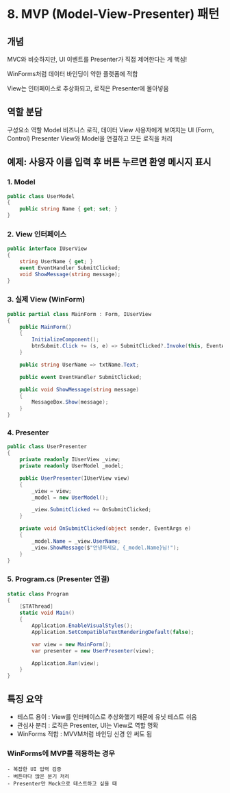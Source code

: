 ﻿# 8. MVP (Model-View-Presenter) 패턴
## 개념
MVC와 비슷하지만, UI 이벤트를 Presenter가 직접 제어한다는 게 핵심!

WinForms처럼 데이터 바인딩이 약한 플랫폼에 적합

View는 인터페이스로 추상화되고, 로직은 Presenter에 몰아넣음

## 역할 분담
구성요소	역할
Model	비즈니스 로직, 데이터
View	사용자에게 보여지는 UI (Form, Control)
Presenter	View와 Model을 연결하고 모든 로직을 처리

## 예제: 사용자 이름 입력 후 버튼 누르면 환영 메시지 표시
### 1. Model
```cs
public class UserModel
{
    public string Name { get; set; }
}
```
### 2. View 인터페이스
```cs
public interface IUserView
{
    string UserName { get; }
    event EventHandler SubmitClicked;
    void ShowMessage(string message);
}
```
### 3. 실제 View (WinForm)
```cs
public partial class MainForm : Form, IUserView
{
    public MainForm()
    {
        InitializeComponent();
        btnSubmit.Click += (s, e) => SubmitClicked?.Invoke(this, EventArgs.Empty);
    }

    public string UserName => txtName.Text;

    public event EventHandler SubmitClicked;

    public void ShowMessage(string message)
    {
        MessageBox.Show(message);
    }
}
```
### 4. Presenter
```cs
public class UserPresenter
{
    private readonly IUserView _view;
    private readonly UserModel _model;

    public UserPresenter(IUserView view)
    {
        _view = view;
        _model = new UserModel();

        _view.SubmitClicked += OnSubmitClicked;
    }

    private void OnSubmitClicked(object sender, EventArgs e)
    {
        _model.Name = _view.UserName;
        _view.ShowMessage($"안녕하세요, {_model.Name}님!");
    }
}
```
### 5. Program.cs (Presenter 연결)
```cs
static class Program
{
    [STAThread]
    static void Main()
    {
        Application.EnableVisualStyles();
        Application.SetCompatibleTextRenderingDefault(false);

        var view = new MainForm();
        var presenter = new UserPresenter(view);

        Application.Run(view);
    }
}
```
## 특징 요약
- 테스트 용이 : View를 인터페이스로 추상화했기 때문에 유닛 테스트 쉬움
- 관심사 분리 : 로직은 Presenter, UI는 View로 역할 명확
- WinForms 적합 : MVVM처럼 바인딩 신경 안 써도 됨
### WinForms에 MVP를 적용하는 경우
    - 복잡한 UI 입력 검증
    - 버튼마다 많은 분기 처리
    - Presenter만 Mock으로 테스트하고 싶을 때